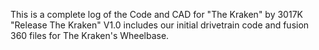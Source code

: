 This is a complete log of the Code and CAD for "The Kraken" by 3017K "Release The Kraken"
V1.0 includes our initial drivetrain code and fusion 360 files for The Kraken's Wheelbase.
